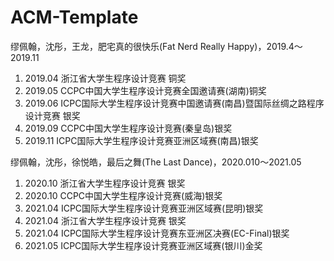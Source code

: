 # ACM-Template
缪佩翰，沈彤，王龙，肥宅真的很快乐(Fat Nerd Really Happy)，2019.4～2019.11
1. 2019.04 浙江省大学生程序设计竞赛 铜奖
2. 2019.05 CCPC中国大学生程序设计竞赛全国邀请赛(湖南)铜奖
3. 2019.06 ICPC国际大学生程序设计竞赛中国邀请赛(南昌)暨国际丝绸之路程序设计竞赛 银奖
4. 2019.09 CCPC中国大学生程序设计竞赛(秦皇岛)银奖
5. 2019.11 ICPC国际大学生程序设计竞赛亚洲区域赛(南昌)银奖

缪佩翰，沈彤，徐悦皓，最后之舞(The Last Dance)，2020.010～2021.05
1. 2020.10 浙江省大学生程序设计竞赛 银奖
2. 2020.10 CCPC中国大学生程序设计竞赛(威海)银奖 
3. 2021.04 ICPC国际大学生程序设计竞赛亚洲区域赛(昆明)银奖
4. 2021.04 浙江省大学生程序设计竞赛 银奖
5. 2021.04 ICPC国际大学生程序设计竞赛东亚洲区决赛(EC-Final)银奖
6. 2021.05 ICPC国际大学生程序设计竞赛亚洲区域赛(银川)金奖

